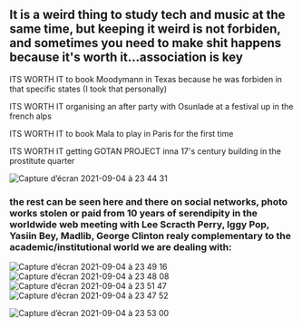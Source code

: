 
## It is a weird thing to study tech and music at the same time, but keeping it weird is not forbiden, and sometimes you need to make shit happens because it's worth it...association is key

ITS WORTH IT to book Moodymann in Texas because he was forbiden in that specific states (I took that personally) 

ITS WORTH IT organising an after party with Osunlade at a festival up in the french alps

ITS WORTH IT to book Mala to play in Paris for the first time

ITS WORTH IT getting GOTAN PROJECT inna 17's century building in the prostitute quarter

![Capture d’écran 2021-09-04 à 23 44 31](https://user-images.githubusercontent.com/86488172/132108761-e4c728d7-6f55-4fea-a750-70cb2877bb69.png)

### the rest can be seen here and there on social networks, photo works stolen or paid from 10 years of serendipity in the worldwide web meeting with Lee Scracth Perry, Iggy Pop, Yasiin Bey, Madlib, George Clinton realy complementary to the academic/institutional world we are dealing with:


![Capture d’écran 2021-09-04 à 23 49 16](https://user-images.githubusercontent.com/86488172/132108951-ff93964d-3984-4e16-8990-58e7b1a70f34.png)
![Capture d’écran 2021-09-04 à 23 48 08](https://user-images.githubusercontent.com/86488172/132108953-936d38cf-cad9-4e79-8303-53115840d8d3.png)
![Capture d’écran 2021-09-04 à 23 51 47](https://user-images.githubusercontent.com/86488172/132108949-621a1377-97c7-43f5-8550-11861163a9ed.png)
![Capture d’écran 2021-09-04 à 23 47 52](https://user-images.githubusercontent.com/86488172/132109122-e42b6cec-808e-47c1-a6af-8e10379772ff.png)


![Capture d’écran 2021-09-04 à 23 53 00](https://user-images.githubusercontent.com/86488172/132108948-b4682a32-3d29-4c23-ab74-f33e91dc6e2b.png)







